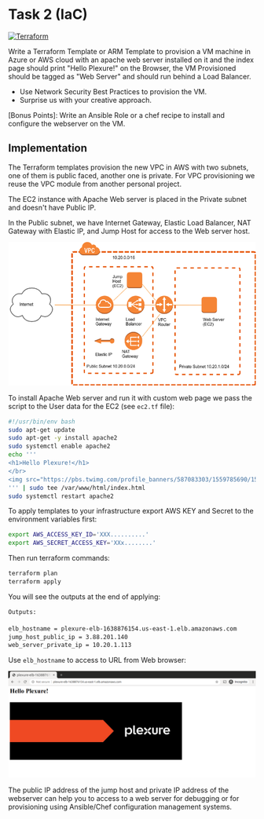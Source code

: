 # Task 2 (IaC)

[![Terraform](https://github.com/vensder/plexure-devops-hw2/workflows/Terraform/badge.svg)](https://github.com/vensder/plexure-devops-hw2/actions?query=workflow%3ATerraform)

Write a Terraform Template or ARM Template to provision a VM machine in Azure or AWS cloud with an apache web server installed on it and the index page should print "Hello Plexure!" on the Browser, the VM Provisioned should be tagged as "Web Server" and should run behind a Load Balancer.

* Use Network Security Best Practices to provision the VM.
* Surprise us with your creative approach.

[Bonus Points]: Write an Ansible Role or a chef recipe to install and configure the webserver on the VM.

## Implementation

The Terraform templates provision the new VPC in AWS with two subnets, one of them is public faced, another one is private. For VPC provisioning we reuse the VPC module from another personal project.

The EC2 instance with Apache Web server is placed in the Private subnet and doesn't have Public IP.

In the Public subnet, we have Internet Gateway, Elastic Load Balancer, NAT Gateway with Elastic IP, and Jump Host for access to the Web server host.

![The Diagram](./img/diagram.png?raw=true)

To install Apache Web server and run it with custom web page we pass the script to the User data for the EC2 (see `ec2.tf` file):

```sh
#!/usr/bin/env bash
sudo apt-get update
sudo apt-get -y install apache2
sudo systemctl enable apache2
echo '''
<h1>Hello Plexure!</h1>
</br>
<img src="https://pbs.twimg.com/profile_banners/587083303/1559785690/1500x500" style="width:70%";>
''' | sudo tee /var/www/html/index.html
sudo systemctl restart apache2
```

To apply templates to your infrastructure export AWS KEY and Secret to the environment variables first:

```sh
export AWS_ACCESS_KEY_ID='XXX..........'
export AWS_SECRET_ACCESS_KEY='XXx........'
```

Then run terraform commands:

```sh
terraform plan
terraform apply
```

You will see the outputs at the end of applying:

```sh
Outputs:

elb_hostname = plexure-elb-1638876154.us-east-1.elb.amazonaws.com
jump_host_public_ip = 3.88.201.140
web_server_private_ip = 10.20.1.113
```

Use `elb_hostname` to access to URL from Web browser:

![The Diagram](./img/screenshot.png?raw=true)

The public IP address of the jump host and private IP address of the webserver can help you to access to a web server for debugging or for provisioning using Ansible/Chef configuration management systems.

